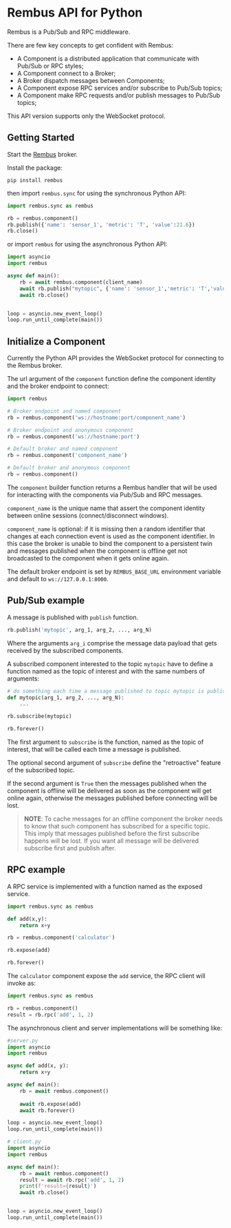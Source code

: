 # Rembus API for Python

Rembus is a Pub/Sub and RPC middleware.

There are few key concepts to get confident with Rembus:

- A Component is a distributed application that communicate with Pub/Sub or RPC styles;
- A Component connect to a Broker;
- A Broker dispatch messages between Components;
- A Component expose RPC services and/or subscribe to Pub/Sub topics;
- A Component make RPC requests and/or publish messages to Pub/Sub topics;

This API version supports only the WebSocket protocol.

## Getting Started

Start the [Rembus](https://cardo-org.github.io/Rembus.jl/stable/) broker.

Install the package:

```shell
pip install rembus
```

then import `rembus.sync` for using the synchronous Python API:  

```python
import rembus.sync as rembus

rb = rembus.component()
rb.publish({'name': 'sensor_1', 'metric': 'T', 'value':21.6})
rb.close()
```

or import `rembus` for using the asynchronous Python API:

```python
import asyncio
import rembus

async def main():
    rb = await rembus.component(client_name)
    await rb.publish("mytopic", {'name': 'sensor_1','metric': 'T','value':21.6})
    await rb.close()


loop = asyncio.new_event_loop()
loop.run_until_complete(main())

```

## Initialize a Component

Currently the Python API provides the WebSocket protocol for connecting to the Rembus broker.

The url argument of the `component` function define the component identity and the broker endpoint to connect:

```python
import rembus

# Broker endpoint and named component
rb = rembus.component('ws://hostname:port/component_name')

# Broker endpoint and anonymous component 
rb = rembus.component('ws://hostname:port')

# Default broker and named component 
rb = rembus.component('component_name')

# Default broker and anonymous component 
rb = rembus.component()
```

The `component` builder function returns a Rembus handler that will be used for interacting with the components via Pub/Sub and RPC messages.

`component_name` is the unique name that assert the component identity between online sessions (connect/disconnect windows).

`component_name` is optional: if it is missing then a random identifier that changes at each connection event is used as the component identifier. In this case the broker is unable to bind the component to a persistent twin and messages published when the component is offline get not broadcasted to the component when it gets online again.

The default broker endpoint is set by `REMBUS_BASE_URL` environment variable and default to `ws://127.0.0.1:8000`.

## Pub/Sub example

A message is published with `publish` function.

```python
rb.publish('mytopic', arg_1, arg_2, ..., arg_N)
```

Where the arguments `arg_i` comprise the message data payload that gets received by the subscribed components.

A subscribed component interested to the topic `mytopic` have to define a function named as the topic of interest and with the same numbers of arguments:


```python
# do something each time a message published to topic mytopic is published
def mytopic(arg_1, arg_2, ..., arg_N):
    ...

rb.subscribe(mytopic)

rb.forever()
```

The first argument to `subscribe` is the function, named as the topic of interest, that will be called each time a message is published.

The optional second argument of `subscribe` define the "retroactive" feature of the
subscribed topic.

If the second argument is `True` then the messages published when the component is offline will be delivered as soon as the component will get online again, otherwise
the messages published before connecting will be lost. 

> **NOTE**: To cache messages for an offline component the broker needs to know that such component has subscribed for a specific topic. This imply that messages published before the first subscribe happens will be lost. If you want all message will be delivered subscribe first and publish after.  

## RPC example

A RPC service is implemented with a function named as the exposed service.

```python
import rembus.sync as rembus

def add(x,y):
    return x+y

rb = rembus.component('calculator')

rb.expose(add)

rb.forever()
```

The `calculator` component expose the `add` service, the RPC client will invoke as:

```python
import rembus.sync as rembus

rb = rembus.component()
result = rb.rpc('add', 1, 2)
```

The asynchronous client and server implementations will be something like:

```python
#server.py
import asyncio
import rembus

async def add(x, y):
    return x+y

async def main():
    rb = await rembus.component()
    
    await rb.expose(add)
    await rb.forever()

loop = asyncio.new_event_loop()
loop.run_until_complete(main())
```

```python
# client.py
import asyncio
import rembus

async def main():
    rb = await rembus.component()
    result = await rb.rpc('add', 1, 2)
    print(f'result={result}')
    await rb.close()


loop = asyncio.new_event_loop()
loop.run_until_complete(main())
```
